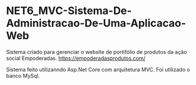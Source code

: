 # NET6_MVC-Sistema-De-Administracao-De-Uma-Aplicacao-Web
Sistema criado para gerenciar o website de portifólio de produtos da ação social Empoderadas.
https://empoderadasprodutos.com/

Sistema feito utilizanndo Asp.Net Core com arquitetura MVC. Foi utilizado o banco MySql.
